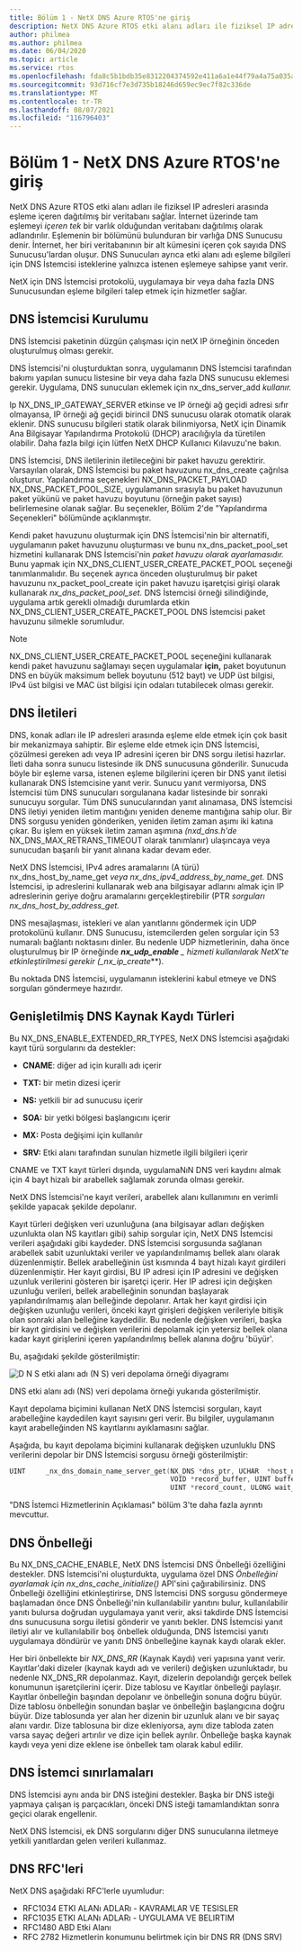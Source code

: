 ```yaml
---
title: Bölüm 1 - NetX DNS Azure RTOS'ne giriş
description: NetX DNS Azure RTOS etki alanı adları ile fiziksel IP adresleri arasında eşleme içeren dağıtılmış bir veritabanı sağlar.
author: philmea
ms.author: philmea
ms.date: 06/04/2020
ms.topic: article
ms.service: rtos
ms.openlocfilehash: fda8c5b1bdb35e8312204374592e411a6a1e44f79a4a75a035a7886223c22b53
ms.sourcegitcommit: 93d716cf7e3d735b18246d659ec9ec7f82c336de
ms.translationtype: MT
ms.contentlocale: tr-TR
ms.lasthandoff: 08/07/2021
ms.locfileid: "116796403"
---
```

# <a name="chapter-1---introduction-to-the-azure-rtos-netx-dns-client"></a>Bölüm 1 - NetX DNS Azure RTOS'ne giriş

NetX DNS Azure RTOS etki alanı adları ile fiziksel IP adresleri arasında eşleme içeren dağıtılmış bir veritabanı sağlar. İnternet üzerinde tam eşlemeyi *içeren tek* bir varlık olduğundan veritabanı dağıtılmış olarak adlandırılır. Eşlemenin bir bölümünü bulunduran bir varlığa DNS Sunucusu denir. İnternet, her biri veritabanının bir alt kümesini içeren çok sayıda DNS Sunucusu'lardan oluşur. DNS Sunucuları ayrıca etki alanı adı eşleme bilgileri için DNS İstemcisi isteklerine yalnızca istenen eşlemeye sahipse yanıt verir.

NetX için DNS İstemcisi protokolü, uygulamaya bir veya daha fazla DNS Sunucusundan eşleme bilgileri talep etmek için hizmetler sağlar.

## <a name="dns-client-setup"></a>DNS İstemcisi Kurulumu

DNS İstemcisi paketinin düzgün çalışması için netX IP örneğinin önceden oluşturulmuş olması gerekir.

DNS İstemcisi'ni oluşturduktan sonra, uygulamanın DNS İstemcisi tarafından bakımı yapılan sunucu listesine bir veya daha fazla DNS sunucusu eklemesi gerekir. Uygulama, DNS sunucuları eklemek için nx_dns_server_add *kullanır.*

Ip NX_DNS_IP_GATEWAY_SERVER etkinse ve IP örneği ağ geçidi adresi sıfır olmayansa, IP örneği ağ geçidi birincil DNS sunucusu olarak otomatik olarak eklenir. DNS sunucusu bilgileri statik olarak bilinmiyorsa, NetX için Dinamik Ana Bilgisayar Yapılandırma Protokolü (DHCP) aracılığıyla da türetilen olabilir. Daha fazla bilgi için lütfen NetX DHCP Kullanıcı Kılavuzu'ne bakın.

DNS İstemcisi, DNS iletilerinin iletileceğini bir paket havuzu gerektirir. Varsayılan olarak, DNS İstemcisi bu  paket havuzunu nx_dns_create çağrılsa oluşturur. Yapılandırma seçenekleri NX_DNS_PACKET_PAYLOAD NX_DNS_PACKET_POOL_SIZE, uygulamanın sırasıyla bu paket havuzunun paket yükünü ve paket havuzu boyutunu (örneğin paket sayısı) belirlemesine olanak sağlar. Bu seçenekler, Bölüm 2'de "Yapılandırma Seçenekleri" bölümünde açıklanmıştır.

Kendi paket havuzunu oluşturmak için DNS İstemcisi'nin bir alternatifi, uygulamanın paket havuzunu oluşturması ve bunu nx_dns_packet_pool_set hizmetini kullanarak DNS İstemcisi'nin *paket havuzu olarak ayarlamasıdır.* Bunu yapmak için NX_DNS_CLIENT_USER_CREATE_PACKET_POOL seçeneği tanımlanmalıdır. Bu seçenek ayrıca önceden oluşturulmuş  bir paket havuzunu nx_packet_pool_create için paket havuzu işaretçisi girişi olarak kullanarak *nx_dns_packet_pool_set.* DNS İstemcisi örneği silindiğinde, uygulama artık gerekli olmadığı durumlarda etkin NX_DNS_CLIENT_USER_CREATE_PACKET_POOL DNS İstemcisi paket havuzunu silmekle sorumludur.

>[!NOTE] 
> NX_DNS_CLIENT_USER_CREATE_PACKET_POOL seçeneğini kullanarak kendi paket havuzunu sağlamayı seçen uygulamalar **için,** paket boyutunun DNS en büyük maksimum bellek boyutunu (512 bayt) ve UDP üst bilgisi, IPv4 üst bilgisi ve MAC üst bilgisi için odaları tutabilecek olması gerekir.

## <a name="dns-messages"></a>DNS İletileri

DNS, konak adları ile IP adresleri arasında eşleme elde etmek için çok basit bir mekanizmaya sahiptir. Bir eşleme elde etmek için DNS İstemcisi, çözülmesi gereken adı veya IP adresini içeren bir DNS sorgu iletisi hazırlar. İleti daha sonra sunucu listesinde ilk DNS sunucusuna gönderilir. Sunucuda böyle bir eşleme varsa, istenen eşleme bilgilerini içeren bir DNS yanıt iletisi kullanarak DNS İstemcisine yanıt verir. Sunucu yanıt vermiyorsa, DNS İstemcisi tüm DNS sunucuları sorgulanana kadar listesinde bir sonraki sunucuyu sorgular. Tüm DNS sunucularından yanıt alınamasa, DNS İstemcisi DNS iletiyi yeniden iletim mantığını yeniden deneme mantığına sahip olur. Bir DNS sorgusu yeniden gönderiken, yeniden iletim zaman aşımı iki katına çıkar. Bu işlem en yüksek iletim zaman aşımına *(nxd_dns.h'de* NX_DNS_MAX_RETRANS_TIMEOUT olarak tanımlanır) ulaşıncaya veya sunucudan başarılı bir yanıt alınana kadar devam eder.

NetX DNS İstemcisi, IPv4 adres aramalarını (A türü) nx_dns_host_by_name_get *veya nx_dns_ipv4_address_by_name_get.*  DNS İstemcisi, ip adreslerini kullanarak web ana bilgisayar adlarını almak için IP adreslerinin geriye doğru aramalarını gerçekleştirebilir (PTR *sorguları nx_dns_host_by_address_get.*

DNS mesajlaşması, istekleri ve alan yanıtlarını göndermek için UDP protokolünü kullanır. DNS Sunucusu, istemcilerden gelen sorgular için 53 numaralı bağlantı noktasını dinler. Bu nedenle UDP hizmetlerinin, daha önce oluşturulmuş bir IP örneğinde ***nx_udp_enable** _ hizmeti kullanılarak NetX'te etkinleştirilmesi gerekir (_*_nx_ip_create_**).

Bu noktada DNS İstemcisi, uygulamanın isteklerini kabul etmeye ve DNS sorguları göndermeye hazırdır.

## <a name="extended-dns-resource-record-types"></a>Genişletilmiş DNS Kaynak Kaydı Türleri

Bu NX_DNS_ENABLE_EXTENDED_RR_TYPES, NetX DNS İstemcisi aşağıdaki kayıt türü sorgularını da destekler:

- **CNAME**: diğer ad için kurallı adı içerir

- **TXT:** bir metin dizesi içerir

- **NS:** yetkili bir ad sunucusu içerir

- **SOA:** bir yetki bölgesi başlangıcını içerir

- **MX:** Posta değişimi için kullanılır

- **SRV:** Etki alanı tarafından sunulan hizmetle ilgili bilgileri içerir

CNAME ve TXT kayıt türleri dışında, uygulamaNıN DNS veri kaydını almak için 4 bayt hizalı bir arabellek sağlamak zorunda olması gerekir.

NetX DNS İstemcisi'ne kayıt verileri, arabellek alanı kullanımını en verimli şekilde yapacak şekilde depolanır.

Kayıt türleri değişken veri uzunluğuna (ana bilgisayar adları değişken uzunlukta olan NS kayıtları gibi) sahip sorgular için, NetX DNS İstemcisi verileri aşağıdaki gibi kaydeder. DNS İstemcisi sorgusunda sağlanan arabellek sabit uzunluktaki veriler ve yapılandırılmamış bellek alanı olarak düzenlenmiştir. Bellek arabelleğinin üst kısmında 4 bayt hizalı kayıt girdileri düzenlenmiştir. Her kayıt girdisi, BU IP adresi için IP adresini ve değişken uzunluk verilerini gösteren bir işaretçi içerir. Her IP adresi için değişken uzunluğu verileri, bellek arabelleğinin sonundan başlayarak yapılandırılmamış alan belleğinde depolanır. Artak her kayıt girdisi için değişken uzunluğu verileri, önceki kayıt girişleri değişken verileriyle bitişik olan sonraki alan belleğine kaydedilir. Bu nedenle değişken verileri, başka bir kayıt girdisini ve değişken verilerini depolamak için yetersiz bellek olana kadar kayıt girişlerini içeren yapılandırılmış bellek alanına doğru 'büyür'.

Bu, aşağıdaki şekilde gösterilmiştir:

![D N S etki alanı adı (N S) veri depolama örneği diyagramı](media/image1.png)

DNS etki alanı adı (NS) veri depolama örneği yukarıda gösterilmiştir.

Kayıt depolama biçimini kullanan NetX DNS İstemcisi sorguları, kayıt arabelleğine kaydedilen kayıt sayısını geri verir. Bu bilgiler, uygulamanın kayıt arabelleğinden NS kayıtlarını ayıklamasını sağlar.

Aşağıda, bu kayıt depolama biçimini kullanarak değişken uzunluklu DNS verilerini depolar bir DNS İstemcisi sorgusu örneği gösterilmiştir:

```c
UINT     _nx_dns_domain_name_server_get(NX_DNS *dns_ptr, UCHAR  *host_name, 
                                        VOID *record_buffer, UINT buffer_size, 
                                        UINT *record_count, ULONG wait_option);
```

"DNS İstemci Hizmetlerinin Açıklaması" bölüm 3'te daha fazla ayrıntı mevcuttur.

## <a name="dns-cache"></a>DNS Önbelleği

Bu NX_DNS_CACHE_ENABLE, NetX DNS İstemcisi DNS Önbelleği özelliğini destekler. DNS İstemcisi'ni oluşturdukta, uygulama özel DNS *Önbelleğini ayarlamak için nx_dns_cache_initialize()* API'sini çağırabilirsiniz. DNS Önbelleği özelliğini etkinleştirirse, DNS İstemcisi DNS sorgusu göndermeye başlamadan önce DNS Önbelleği'nin kullanılabilir yanıtını bulur, kullanılabilir yanıtı bulursa doğrudan uygulamaya yanıt verir, aksi takdirde DNS İstemcisi dns sunucusuna sorgu iletisi gönderir ve yanıtı bekler. DNS İstemcisi yanıt iletiyi alır ve kullanılabilir boş önbellek olduğunda, DNS İstemcisi yanıtı uygulamaya döndürür ve yanıtı DNS önbelleğine kaynak kaydı olarak ekler.

Her biri önbellekte bir *NX_DNS_RR* (Kaynak Kaydı) veri yapısına yanıt verir. Kayıtlar'daki dizeler (kaynak kaydı adı ve verileri) değişken uzunluktadır, bu nedenle NX_DNS_RR depolanmaz. Kayıt, dizelerin depolandığı gerçek bellek konumunun işaretçilerini içerir. Dize tablosu ve Kayıtlar önbelleği paylaşır. Kayıtlar önbelleğin başından depolanır ve önbelleğin sonuna doğru büyür. Dize tablosu önbelleğin sonundan başlar ve önbelleğin başlangıcına doğru büyür. Dize tablosunda yer alan her dizenin bir uzunluk alanı ve bir sayaç alanı vardır. Dize tablosuna bir dize ekleniyorsa, aynı dize tabloda zaten varsa sayaç değeri artırılır ve dize için bellek ayrılır. Önbelleğe başka kaynak kaydı veya yeni dize eklene ise önbellek tam olarak kabul edilir.

## <a name="dns-client-limitations"></a>DNS İstemci sınırlamaları

DNS İstemcisi aynı anda bir DNS isteğini destekler. Başka bir DNS isteği yapmaya çalışan iş parçacıkları, önceki DNS isteği tamamlandıktan sonra geçici olarak engellenir.

NetX DNS İstemcisi, ek DNS sorgularını diğer DNS sunucularına iletmeye yetkili yanıtlardan gelen verileri kullanmaz.

## <a name="dns-rfcs"></a>DNS RFC'leri

NetX DNS aşağıdaki RFC'lerle uyumludur:

- RFC1034 ETKI ALANı ADLARı - KAVRAMLAR VE TESISLER
- RFC1035 ETKI ALANı ADLARı - UYGULAMA VE BELIRTIM
- RFC1480 ABD Etki Alanı
- RFC 2782 Hizmetlerin konumunu belirtmek için bir DNS RR (DNS SRV)